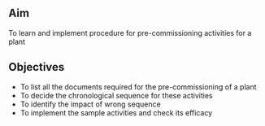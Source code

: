 ## Aim 
To learn and implement procedure for pre-commissioning activities for a plant

## Objectives  
 -  To list all the documents required for the pre-commissioning of a plant
 -	To decide the chronological sequence for these activities
 -	To identify the impact of wrong sequence
 -	To implement the sample activities and check its efficacy

